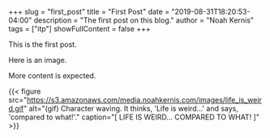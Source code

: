 +++
slug = "first_post"
title = "First Post"
date = "2019-08-31T18:20:53-04:00"
description = "The first post on this blog."
author = "Noah Kernis"
tags = ["itp"]
showFullContent = false
+++

This is the first post. 

Here is an image. 

More content is expected.

{{< figure src="https://s3.amazonaws.com/media.noahkernis.com/images/life_is_weird.gif" alt="(gif) Character waving. It thinks, 'Life is weird...' and says, 'compared to what!'." caption="[ LIFE IS WEIRD... COMPARED TO WHAT! ]" >}}